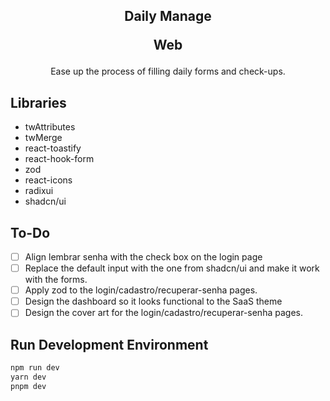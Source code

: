 <h2 align="center">
Daily Manage
<p>Web</p>
</h2>
<p align="center">Ease up the process of filling daily forms and check-ups.</p>

## Libraries

- twAttributes
- twMerge
- react-toastify
- react-hook-form
- zod
- react-icons
- radixui
- shadcn/ui

## To-Do

- [ ] Align lembrar senha with the check box on the login page
- [ ] Replace the default input with the one from shadcn/ui and make it work with the forms.
- [ ] Apply zod to the login/cadastro/recuperar-senha pages.
- [ ] Design the dashboard so it looks functional to the SaaS theme
- [ ] Design the cover art for the login/cadastro/recuperar-senha pages.

## Run Development Environment

```bash
npm run dev
yarn dev
pnpm dev
```

